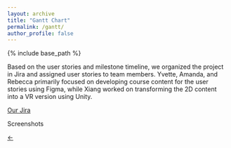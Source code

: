 ```yaml
---
layout: archive
title: "Gantt Chart"
permalink: /gantt/
author_profile: false
---
```


{% include base_path %}

Based on the user stories and milestone timeline, we organized the project in Jira and assigned user stories to team members. Yvette, Amanda, and Rebecca primarily focused on developing course content for the user stories using Figma, while Xiang worked on transforming the 2D content into a VR version using Unity.

[Our Jira](https://socialwise.atlassian.net/jira/core/projects/SWVR/board?atlOrigin=eyJpIjoiYWNlZTgwMjdlNTRmNDc2OThlNTkwNzc3MjE2ZDg5NGMiLCJwIjoiaiJ9)

Screenshots

[<-](https://socialwisevr-cmu.github.io/user-stories)